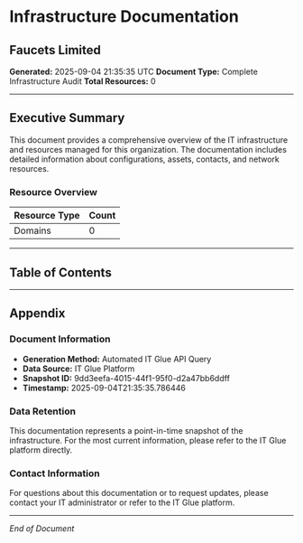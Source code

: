 # Infrastructure Documentation
## Faucets Limited

**Generated:** 2025-09-04 21:35:35 UTC
**Document Type:** Complete Infrastructure Audit
**Total Resources:** 0

---

## Executive Summary

This document provides a comprehensive overview of the IT infrastructure and resources
managed for this organization. The documentation includes detailed information about
configurations, assets, contacts, and network resources.

### Resource Overview

| Resource Type | Count |
|--------------|-------|
| Domains | 0 |

---

## Table of Contents


---

## Appendix

### Document Information

- **Generation Method:** Automated IT Glue API Query
- **Data Source:** IT Glue Platform
- **Snapshot ID:** 9dd3eefa-4015-44f1-95f0-d2a47bb6ddff
- **Timestamp:** 2025-09-04T21:35:35.786446

### Data Retention

This documentation represents a point-in-time snapshot of the infrastructure.
For the most current information, please refer to the IT Glue platform directly.

### Contact Information

For questions about this documentation or to request updates, please contact
your IT administrator or refer to the IT Glue platform.

---

*End of Document*
